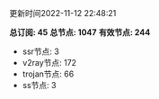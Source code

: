 更新时间2022-11-12 22:48:21

**总订阅: 45**
**总节点: 1047**
**有效节点: 244**
- ssr节点: 3
- v2ray节点: 172
- trojan节点: 66
- ss节点: 3
